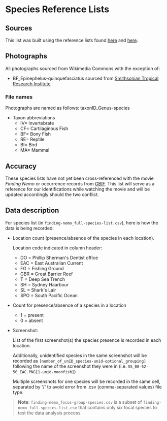 # Species Reference Lists

## Sources

This list was built using the reference lists found [here](https://disney-animals.fandom.com/wiki/List_of_Species_seen_in_Finding_Nemo) and [here](https://parody.fandom.com/wiki/List_of_Species_from_Finding_Nemo).

## Photographs

All photographs sourced from Wikimedia Commons with the exception of:

- BF_Epinephelus-quinquefasciatus sourced from [Smithsonian Tropical Research Institute](https://biogeodb.stri.si.edu/caribbean/en/thefishes/species/4760/on)

### File names

Photographs are named as follows: taxonID_Genus-species

- Taxon abbreviations
    + IV= Invertebrate
    + CF= Cartilaginous Fish
    + BF= Bony Fish
    + RE= Reptile
    + BI= Bird
    + MA= Mammal

## Accuracy

These species lists have not yet been cross-referenced with the movie *Finding Nemo* or occurrence records from [GBIF](gbif.org). This list will serve as a reference for our identifications while watching the movie and will be updated accordingly should the two conflict.

## Data description
For species list (in `finding-nemo_full-species-list.csv`), here is how the data is being recorded:

- Location count (presence/absence of the species in each location).
    
    Location code indicated in column header:
  + DO = Phillip Sherman's Dentist office
  + EAC = East Australian Current
  + FG = Fishing Ground
  + GBR = Great Barrier Reef
  + T = Deep Sea Trench
  + SH = Sydney Haarbour
  + SL = Shark's Lair
  + SPO = South Pacific Ocean

- Count for presence/absence of a species in a location
    + 1 = present
    + 0 = absent

- Screenshot:
    
    List of the first screenshot(s) the species presence is recorded in each location.

    Additionally, unidentified species in the same screenshot will be recorded as `[number_of_unID_species-unid-optional_grouping]` following the name of the screenshot they were in (i.e. `SS_00-52-50_EAC.PNG[1-unid-moonfish]`)

    Multiple screenshots for one species will be recorded in the same cell, separated by '/' to avoid error from .csv (comma-separated values) file type.
   
> **Note**: `finding-nemo_focus-group-species.csv` is a subset of `finding-nemo_full-species-list.csv` that contains only six focal species to test the data analysis process.